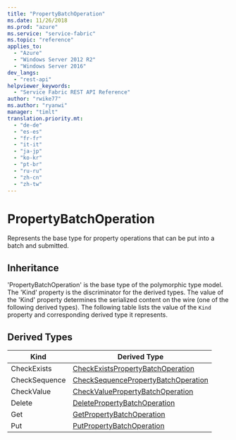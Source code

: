 ```yaml
---
title: "PropertyBatchOperation"
ms.date: 11/26/2018
ms.prod: "azure"
ms.service: "service-fabric"
ms.topic: "reference"
applies_to: 
  - "Azure"
  - "Windows Server 2012 R2"
  - "Windows Server 2016"
dev_langs: 
  - "rest-api"
helpviewer_keywords: 
  - "Service Fabric REST API Reference"
author: "rwike77"
ms.author: "ryanwi"
manager: "timlt"
translation.priority.mt: 
  - "de-de"
  - "es-es"
  - "fr-fr"
  - "it-it"
  - "ja-jp"
  - "ko-kr"
  - "pt-br"
  - "ru-ru"
  - "zh-cn"
  - "zh-tw"
---
```

# PropertyBatchOperation

Represents the base type for property operations that can be put into a batch and submitted.
## Inheritance

'PropertyBatchOperation' is the base type of the polymorphic type model. The 'Kind' property is the discriminator for the derived types. 
The value of the 'Kind' property determines the serialized content on the wire (one of the following derived types). 
The following table lists the value of the `Kind` property and corresponding derived type it represents.
## Derived Types

| Kind | Derived Type |
| --- | --- | 
| CheckExists | [CheckExistsPropertyBatchOperation](sfclient-v64-model-checkexistspropertybatchoperation.md) |
| CheckSequence | [CheckSequencePropertyBatchOperation](sfclient-v64-model-checksequencepropertybatchoperation.md) |
| CheckValue | [CheckValuePropertyBatchOperation](sfclient-v64-model-checkvaluepropertybatchoperation.md) |
| Delete | [DeletePropertyBatchOperation](sfclient-v64-model-deletepropertybatchoperation.md) |
| Get | [GetPropertyBatchOperation](sfclient-v64-model-getpropertybatchoperation.md) |
| Put | [PutPropertyBatchOperation](sfclient-v64-model-putpropertybatchoperation.md) |

